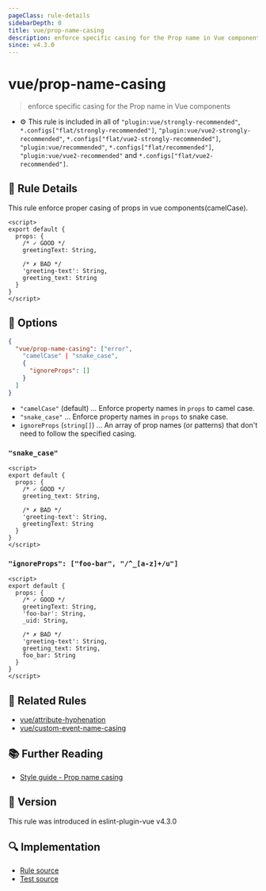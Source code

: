 ```yaml
---
pageClass: rule-details
sidebarDepth: 0
title: vue/prop-name-casing
description: enforce specific casing for the Prop name in Vue components
since: v4.3.0
---
```


# vue/prop-name-casing

> enforce specific casing for the Prop name in Vue components

- :gear: This rule is included in all of `"plugin:vue/strongly-recommended"`, `*.configs["flat/strongly-recommended"]`, `"plugin:vue/vue2-strongly-recommended"`, `*.configs["flat/vue2-strongly-recommended"]`, `"plugin:vue/recommended"`, `*.configs["flat/recommended"]`, `"plugin:vue/vue2-recommended"` and `*.configs["flat/vue2-recommended"]`.

## :book: Rule Details

This rule enforce proper casing of props in vue components(camelCase).

<eslint-code-block :rules="{'vue/prop-name-casing': ['error']}">

```vue
<script>
export default {
  props: {
    /* ✓ GOOD */
    greetingText: String,

    /* ✗ BAD */
    'greeting-text': String,
    greeting_text: String
  }
}
</script>
```

</eslint-code-block>

## :wrench: Options

```json
{
  "vue/prop-name-casing": ["error",
    "camelCase" | "snake_case",
    {
      "ignoreProps": []
    }
  ]
}
```

- `"camelCase"` (default) ... Enforce property names in `props` to camel case.
- `"snake_case"` ... Enforce property names in `props` to snake case.
- `ignoreProps` (`string[]`) ... An array of prop names (or patterns) that don't need to follow the specified casing.

### `"snake_case"`

<eslint-code-block :rules="{'vue/prop-name-casing': ['error', 'snake_case']}">

```vue
<script>
export default {
  props: {
    /* ✓ GOOD */
    greeting_text: String,

    /* ✗ BAD */
    'greeting-text': String,
    greetingText: String
  }
}
</script>
```

</eslint-code-block>

### `"ignoreProps": ["foo-bar", "/^_[a-z]+/u"]`

<eslint-code-block :rules="{'vue/prop-name-casing': ['error', 'camelCase', {
ignoreProps: ['foo-bar', '/^_[a-z]+/u'] }]}">

```vue
<script>
export default {
  props: {
    /* ✓ GOOD */
    greetingText: String,
    'foo-bar': String,
    _uid: String,

    /* ✗ BAD */
    'greeting-text': String,
    greeting_text: String,
    foo_bar: String
  }
}
</script>
```

</eslint-code-block>

## :couple: Related Rules

- [vue/attribute-hyphenation](https://github.com/vuejs/eslint-plugin-vue/tree/master/docs/rules/attribute-hyphenation.md)
- [vue/custom-event-name-casing](https://github.com/vuejs/eslint-plugin-vue/tree/master/docs/rules/custom-event-name-casing.md)

## :books: Further Reading

- [Style guide - Prop name casing](https://vuejs.org/style-guide/rules-strongly-recommended.html#prop-name-casing)

## :rocket: Version

This rule was introduced in eslint-plugin-vue v4.3.0

## :mag: Implementation

- [Rule source](https://github.com/vuejs/eslint-plugin-vue/blob/master/lib/rules/prop-name-casing.js)
- [Test source](https://github.com/vuejs/eslint-plugin-vue/blob/master/tests/lib/rules/prop-name-casing.js)
